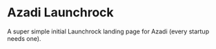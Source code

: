 Azadi Launchrock
================

A super simple initial Launchrock landing page for Azadi (every startup needs one).
